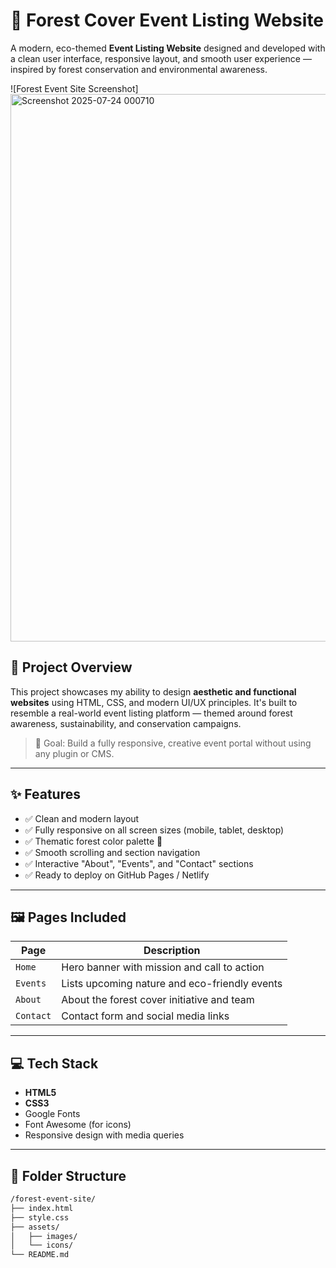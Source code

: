 # 🌿 Forest Cover Event Listing Website

A modern, eco-themed **Event Listing Website** designed and developed with a clean user interface, responsive layout, and smooth user experience — inspired by forest conservation and environmental awareness.

![Forest Event Site Screenshot]
<img width="1901" height="876" alt="Screenshot 2025-07-24 000710" src="https://github.com/user-attachments/assets/88b2ea21-fc6d-41d5-b1c3-66b6b4a32501" />


## 🚀 Project Overview

This project showcases my ability to design **aesthetic and functional websites** using HTML, CSS, and modern UI/UX principles. It's built to resemble a real-world event listing platform — themed around forest awareness, sustainability, and conservation campaigns.

> 🎯 Goal: Build a fully responsive, creative event portal without using any plugin or CMS.

---

## ✨ Features

- ✅ Clean and modern layout
- ✅ Fully responsive on all screen sizes (mobile, tablet, desktop)
- ✅ Thematic forest color palette 🌲
- ✅ Smooth scrolling and section navigation
- ✅ Interactive "About", "Events", and "Contact" sections
- ✅ Ready to deploy on GitHub Pages / Netlify

---

## 🖼️ Pages Included

| Page       | Description                                      |
|------------|--------------------------------------------------|
| `Home`     | Hero banner with mission and call to action     |
| `Events`   | Lists upcoming nature and eco-friendly events   |
| `About`    | About the forest cover initiative and team      |
| `Contact`  | Contact form and social media links             |

---

## 💻 Tech Stack

- **HTML5**
- **CSS3**
- Google Fonts
- Font Awesome (for icons)
- Responsive design with media queries

---

## 📁 Folder Structure

```bash
/forest-event-site/
├── index.html
├── style.css
├── assets/
│   ├── images/
│   └── icons/
└── README.md
